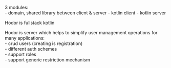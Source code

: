 3 modules:  
    - domain, shared library between client & server
    - kotlin client
    - kotlin server

Hodor is fullstack kotlin 

Hodor is server which helps to simplify user management operations
for many applications:  
    - crud users (creating is registration)  
    - different auth schemes  
    - support roles  
    - support generic restriction mechanism